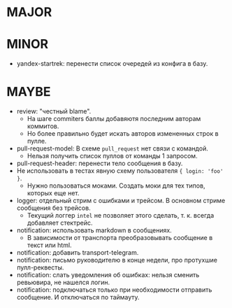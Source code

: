 # MAJOR

# MINOR
* yandex-startrek: перенести список очередей из конфига в базу.

# MAYBE
* review: "честный blame".
  * На шаге commiters баллы добавяютя последним авторам коммитов.
  * Но более правильно будет искать авторов измененных строк в пулле.
* pull-request-model: В схеме `pull_request` нет связи с командой.
  * Нельзя получить список пуллов от команды 1 запросом.
* pull-request-header: перенести тело сообщения в базу.
* Не использовать в тестах явную схему пользователя `{ login: 'foo' }`.
  * Нужно пользоваться моками. Создать моки для тех типов, которых еще нет.
* logger: отдельный стрим с ошибками и трейсом. В основном стриме сообщения без трейсов.
  * Текущий логгер `intel` не позволяет этого сделать, т. к. всегда добавляет стектрейс.
* notification: использовать markdown в сообщениях.
  * В зависимости от транспорта преобразовывать сообщение в текст или html.
* notification: добавить transport-telegram.
* notification: письмо руководителю в конце недели, про протухшие пулл-реквесты.
* notification: слать уведомления об ошибках: нельзя сменить ревьювира, не нашелся логин.
* notification: подключаться только при необходимости отправить сообщение. И отключаться по таймауту.
